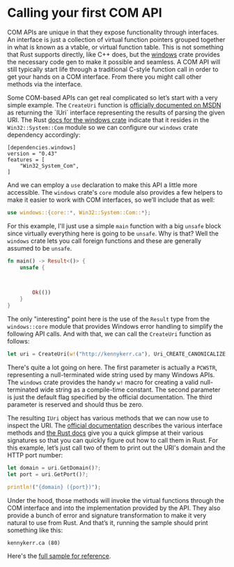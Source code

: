 # Calling your first COM API

COM APIs are unique in that they expose functionality through interfaces. An interface is just a collection of virtual function pointers grouped together in what is known as a vtable, or virtual function table. This is not something that Rust supports directly, like C++ does, but the [windows](https://crates.io/crates/windows) crate provides the necessary code gen to make it possible and seamless. A COM API will still typically start life through a traditional C-style function call in order to get your hands on a COM interface. From there you might call other methods via the interface. 

Some COM-based APIs can get real complicated so let’s start with a very simple example. The `CreateUri` function is [officially documented on MSDN](https://learn.microsoft.com/en-us/previous-versions/windows/internet-explorer/ie-developer/platform-apis/ms775098(v=vs.85)) as returning the `IUri` interface representing the results of parsing the given URI. The Rust [docs for the windows crate](https://microsoft.github.io/windows-docs-rs/doc/windows/Win32/System/Com/fn.CreateUri.html) indicate that it resides in the `Win32::System::Com` module so we can configure our `windows` crate dependency accordingly:

```
[dependencies.windows]
version = "0.43"
features = [
    "Win32_System_Com",
]
```

And we can employ a `use` declaration to make this API a little more accessible. The `windows` crate's `core` module also provides a few helpers to make it easier to work with COM interfaces, so we’ll include that as well:

```rust
use windows::{core::*, Win32::System::Com::*};
```

For this example, I'll just use a simple `main` function with a big `unsafe` block since virtually everything here is going to be `unsafe`. Why is that? Well the `windows` crate lets you call foreign functions and these are generally assumed to be `unsafe`. 

```rust
fn main() -> Result<()> {
    unsafe {


        
        Ok(())
    }
}
```

The only "interesting" point here is the use of the `Result` type from the `windows::core` module that provides Windows error handling to simplify the following API calls. And with that, we can call the `CreateUri` function as follows:

```rust
let uri = CreateUri(w!("http://kennykerr.ca"), Uri_CREATE_CANONICALIZE, 0)?;
```

There's quite a lot going on here. The first parameter is actually a `PCWSTR`, representing a null-terminated wide string used by many Windows APIs. The `windows` crate provides the handy `w!` macro for creating a valid null-terminated wide string as a compile-time constant. The second parameter is just the default flag specified by the official documentation. The third parameter is reserved and should thus be zero.

The resulting `IUri` object has various methods that we can now use to inspect the URI. The [official documentation](https://learn.microsoft.com/en-us/previous-versions/windows/internet-explorer/ie-developer/platform-apis/ms775038(v=vs.85)) describes the various interface methods and [the Rust docs](https://microsoft.github.io/windows-docs-rs/doc/windows/Win32/System/Com/struct.IUri.html) give you a quick glimpse at their various signatures so that you can quickly figure out how to call them in Rust. For this example, let’s just call two of them to print out the URI's domain and the HTTP port number:

```rust
let domain = uri.GetDomain()?;
let port = uri.GetPort()?;

println!("{domain} ({port})");
```

Under the hood, those methods will invoke the virtual functions through the COM interface and into the implementation provided by the API. They also provide a bunch of error and signature transformation to make it very natural to use from Rust. And that’s it, running the sample should print something like this:

```
kennykerr.ca (80)
```

Here's the [full sample for reference](https://github.com/microsoft/windows-rs/blob/master/crates/samples/windows/com_uri/src/main.rs).
